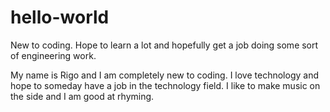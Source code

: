 # hello-world

New to coding. Hope to learn a lot and hopefully get a job doing some sort of engineering work.

My name is Rigo and I am completely new to coding.
I love technology and hope to someday have a job in the technology field.
I like to make music on the side and I am good at rhyming. 
